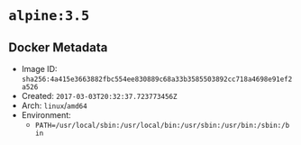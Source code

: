 # `alpine:3.5`

## Docker Metadata

- Image ID: `sha256:4a415e3663882fbc554ee830889c68a33b3585503892cc718a4698e91ef2a526`
- Created: `2017-03-03T20:32:37.723773456Z`
- Arch: `linux`/`amd64`
- Environment:
  - `PATH=/usr/local/sbin:/usr/local/bin:/usr/sbin:/usr/bin:/sbin:/bin`
